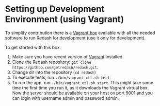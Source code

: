 # Setting up Development Environment (using Vagrant)

To simplify contribution there is a [Vagrant box](https://vagrantcloud.com/redash/boxes/dev) available with all the needed software to run Redash for development (use it only for development).

To get started with this box:

1. Make sure you have recent version of [Vagrant](https://www.vagrantup.com/) installed.
2. Clone the Redash repository: `git clone https://github.com/getredash/redash.git`.
3. Change dir into the repository (`cd redash`)
4. To execute tests, run `./bin/vagrant_ctl.sh test`
5. To run the app, run `./bin/vagrant_ctl.sh start`. This might take some time the first time you run it, as it downloads the Vagrant virtual box. Now the server should be available on your host on port 9001 and you can login with username admin and password admin.
